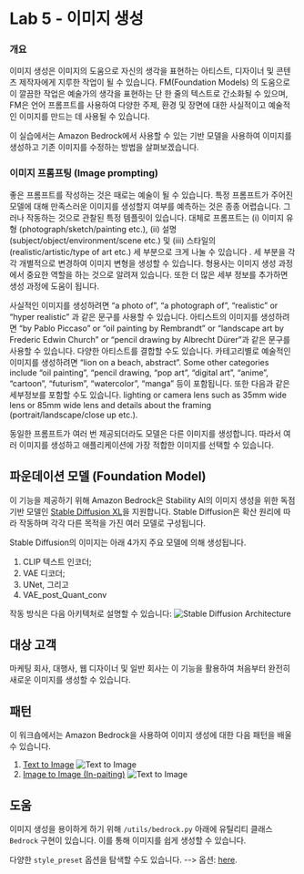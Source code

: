 # Lab 5 - 이미지 생성

### 개요


이미지 생성은 이미지의 도움으로 자신의 생각을 표현하는 아티스트, 디자이너 및 콘텐츠 제작자에게 지루한 작업이 될 수 있습니다. FM(Foundation Models) 의 도움으로 이 깔끔한 작업은 예술가의 생각을 표현하는 단 한 줄의 텍스트로 간소화될 수 있으며, FM은 언어 프롬프트를 사용하여 다양한 주제, 환경 및 장면에 대한 사실적이고 예술적인 이미지를 만드는 데 사용될 수 있습니다. 

이 실습에서는 Amazon Bedrock에서 사용할 수 있는 기반 모델을 사용하여 이미지를 생성하고 기존 이미지를 수정하는 방법을 살펴보겠습니다.


### 이미지 프롬프팅 (Image prompting)

좋은 프롬프트를 작성하는 것은 때로는 예술이 될 수 있습니다. 특정 프롬프트가 주어진 모델에 대해 만족스러운 이미지를 생성할지 여부를 예측하는 것은 종종 어렵습니다. 그러나 작동하는 것으로 관찰된 특정 템플릿이 있습니다. 대체로 프롬프트는 (i) 이미지 유형 (photograph/sketch/painting etc.), (ii) 설명 (subject/object/environment/scene etc.) 및 (iii) 스타일의  (realistic/artistic/type of art etc.) 세 부분으로 크게 나눌 수 있습니다 . 세 부분을 각각 개별적으로 변경하여 이미지 변형을 생성할 수 있습니다. 형용사는 이미지 생성 과정에서 중요한 역할을 하는 것으로 알려져 있습니다. 또한 더 많은 세부 정보를 추가하면 생성 과정에 도움이 됩니다. 

사실적인 이미지를 생성하려면  “a photo of”, “a photograph of”, “realistic” or “hyper realistic” 과 같은 문구를 사용할 수 있습니다. 아티스트의 이미지를 생성하려면 “by Pablo Piccaso” or “oil painting by Rembrandt” or “landscape art by Frederic Edwin Church” or “pencil drawing by Albrecht Dürer”과 같은 문구를 사용할 수 있습니다. 다양한 아티스트를 결합할 수도 있습니다. 카테고리별로 예술적인 이미지를 생성하려면 “lion on a beach, abstract”. Some other categories include “oil painting”, “pencil drawing, “pop art”, “digital art”, “anime”, “cartoon”, “futurism”, “watercolor”, “manga” 등이 포함됩니다. 또한 다음과 같은 세부정보를 포함할 수도 있습니다. lighting or camera lens such as 35mm wide lens or 85mm wide lens and details about the framing (portrait/landscape/close up etc.).


동일한 프롬프트가 여러 번 제공되더라도 모델은 다른 이미지를 생성합니다. 따라서 여러 이미지를 생성하고 애플리케이션에 가장 적합한 이미지를 선택할 수 있습니다.

## 파운데이션 모델 (Foundation Model)

이 기능을 제공하기 위해 Amazon Bedrock은 Stability AI의 이미지 생성을 위한 독점 기반 모델인 [Stable Diffusion XL](https://stability.ai/stablediffusion)을 지원합니다. Stable Diffusion은 확산 원리에 따라 작동하며 각각 다른 목적을 가진 여러 모델로 구성됩니다.

Stable Diffusion의 이미지는 아래 4가지 주요 모델에 의해 생성됩니다.
1. CLIP 텍스트 인코더;
2. VAE 디코더;
3. UNet, 그리고
4. VAE_post_Quant_conv


작동 방식은 다음 아키텍처로 설명할 수 있습니다:
![Stable Diffusion Architecture](./images/sd.png)

## 대상 고객

마케팅 회사, 대행사, 웹 디자이너 및 일반 회사는 이 기능을 활용하여 처음부터 완전히 새로운 이미지를 생성할 수 있습니다.

## 패턴

이 워크숍에서는 Amazon Bedrock을 사용하여 이미지 생성에 대한 다음 패턴을 배울 수 있습니다.

1. [Text to Image](./Bedrock%20Stable%20Diffusion%20XL.ipynb)
    ![Text to Image](./images/71-txt-2-img.png)
2. [Image to Image (In-paiting)](./Bedrock%20Stable%20Diffusion%20XL.ipynb)
    ![Text to Image](./images/72-img-2-img.png)

## 도움
이미지 생성을 용이하게 하기 위해 `/utils/bedrock.py` 아래에 유틸리티 클래스 `Bedrock` 구현이 있습니다. 이를 통해 이미지를 쉽게 생성할 수 있습니다.

다양한 `style_preset` 옵션을 탐색할 수도 있습니다. --> 옵션: [here](https://platform.stability.ai/docs/features/animation/parameters#available-styles).